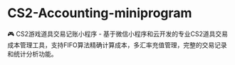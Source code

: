 # CS2-Accounting-miniprogram
🎮 CS2游戏道具交易记账小程序 - 基于微信小程序和云开发的专业CS2道具交易成本管理工具，支持FIFO算法精确计算成本，多汇率充值管理，完整的交易记录和统计分析功能。
